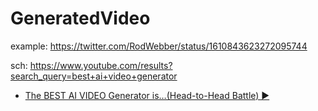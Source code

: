 # GeneratedVideo
example: https://twitter.com/RodWebber/status/1610843623272095744

sch: https://www.youtube.com/results?search_query=best+ai+video+generator

- [The BEST AI VIDEO Generator is…(Head-to-Head Battle) ▶️](https://youtu.be/Q3TJTvPwoYY)
